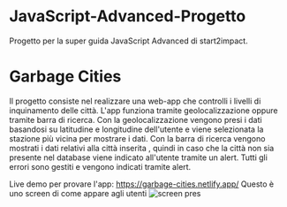 # JavaScript-Advanced-Progetto
Progetto per la super guida JavaScript Advanced di start2impact.

# Garbage Cities

Il progetto consiste nel realizzare una web-app che controlli i livelli di inquinamento delle città.
L'app funziona tramite geolocalizzazione oppure tramite barra di ricerca.
Con la geolocalizzazione vengono presi i dati basandosi su latitudine e longitudine dell'utente e viene selezionata la stazione
più vicina per mostrare i dati.
Con la barra di ricerca vengono mostrati i dati relativi alla città inserita , quindi in caso che la città non sia presente nel database 
viene indicato all'utente tramite un alert.
Tutti gli errori sono gestiti e vengono indicati tramite alert.


Live demo per provare l'app: https://garbage-cities.netlify.app/
Questo è uno screen di come appare agli utenti
![screen pres](https://user-images.githubusercontent.com/67739790/115146145-8b9e3e00-a055-11eb-82a0-1710e5704277.png)



